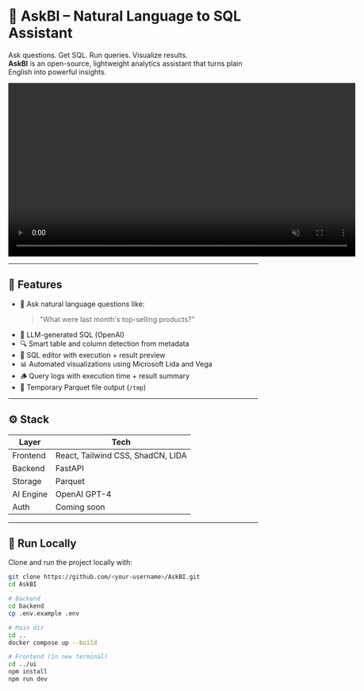 # 🧠 AskBI – Natural Language to SQL Assistant

Ask questions. Get SQL. Run queries. Visualize results.  
**AskBI** is an open-source, lightweight analytics assistant that turns plain English into powerful insights.

<p align="center">
  <video src="./demo/demo.mp4" width="700" controls autoplay loop muted></video>
</p>

---

## 🚀 Features

- 💬 Ask natural language questions like:
  > "What were last month's top-selling products?"
- 🧠 LLM-generated SQL (OpenAI)
- 🔍 Smart table and column detection from metadata
- 🧾 SQL editor with execution + result preview
- 📊 Automated visualizations using Microsoft Lida and Vega
- 🪵 Query logs with execution time + result summary
- 📁 Temporary Parquet file output (`/tmp`)

---

## ⚙️ Stack

| Layer     | Tech                              |
| --------- | --------------------------------- |
| Frontend  | React, Tailwind CSS, ShadCN, LIDA |
| Backend   | FastAPI                           |
| Storage   | Parquet                           |
| AI Engine | OpenAI GPT-4                      |
| Auth      | Coming soon                       |

---

## 🧪 Run Locally

Clone and run the project locally with:

```bash
git clone https://github.com/<your-username>/AskBI.git
cd AskBI

# Backend
cd backend
cp .env.example .env

# Main dir
cd ..
docker compose up --build

# Frontend (in new terminal)
cd ../ui
npm install
npm run dev
```
